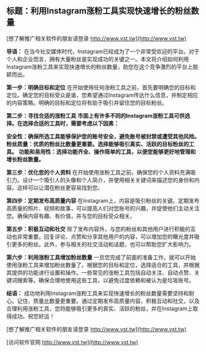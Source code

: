 ## **标题：利用Instagram涨粉工具实现快速增长的粉丝数量**

[想了解推广相关软件的朋友请登录 http://www.vst.tw](http://www.vst.tw)

**导语：**
在当今社交媒体时代，Instagram已经成为了一个非常受欢迎的平台。对于个人和企业而言，拥有大量粉丝是实现成功的关键之一。本文将介绍如何利用Instagram涨粉工具来实现快速增长的粉丝数量，助您在这个竞争激烈的平台上脱颖而出。

**第一步：明确目标和定位**
在开始使用任何涨粉工具之前，首先要明确您的目标和定位。确定您的目标受众是谁，您希望通过Instagram传达什么信息，并制定相应的内容策略。明确的目标和定位将有助于吸引并留住您的目标粉丝。

**第二步：寻找合适的涨粉工具**
**市面上有许多不同的Instagram涨粉工具可供选择。在选择合适的工具时，需要考虑以下因素：**

**安全性：确保所选工具能够保护您的账号安全，避免账号被封禁或遭受其他风险。**
**粉丝质量：优质的粉丝比数量更重要。选择能够吸引真实、活跃的目标粉丝的工具。**
**功能和易用性：选择功能齐全、操作简单的工具，以便您能够更好地管理和增长粉丝数量。**

**第三步：优化您的个人资料**
在开始使用涨粉工具之前，确保您的个人资料充满吸引力。设计一个吸引人的头像和个人简介，并使用相关关键词来描述您的身份和内容。这样可以让潜在粉丝更容易找到您。

**第四步：定期发布高质量内容**
在Instagram上，内容是吸引粉丝的关键。定期发布高质量的照片、视频和故事，可以提高人们对您账号的兴趣，并促使他们主动关注您。确保内容有趣、有价值，并与您的目标受众相关。

**第五步：积极互动和社交**
除了发布内容外，与您的粉丝和其他用户进行积极的互动也非常重要。回复评论、点赞和分享其他用户的内容，可以增加您的曝光度并吸引更多的粉丝。此外，参与相关的社交活动和话题，也可以帮助您扩大影响力。

**第六步：利用涨粉工具增加粉丝数量**
一旦您完成了前面的准备工作，就可以开始使用涨粉工具来增加粉丝数量了。根据您的目标和定位，选择适合的工具，并根据其提供的功能进行设置和操作。一些常见的涨粉工具包括自动关注、自动点赞、关键词搜索等。确保合理地使用这些工具，以避免过度依赖和被认为是垃圾账号。

**结语：**
成功地利用Instagram涨粉工具来实现快速增长的粉丝数量需要坚持和耐心。记住，质量比数量更重要。通过定期发布高质量内容、积极互动和社交，以及合理利用涨粉工具，您将能够吸引更多的真实、活跃的粉丝，并在Instagram上取得成功。祝您好运！

[想了解推广相关软件的朋友请登录 http://www.vst.tw](http://www.vst.tw)


[访问软件官网 http://www.vst.tw](http://www.vst.tw)
